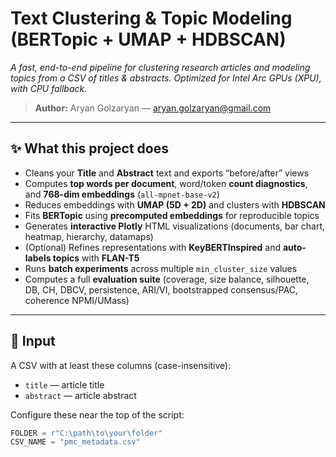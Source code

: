 # Text Clustering & Topic Modeling (BERTopic + UMAP + HDBSCAN)

*A fast, end-to-end pipeline for clustering research articles and modeling topics from a CSV of titles & abstracts. Optimized for Intel Arc GPUs (XPU), with CPU fallback.*

> **Author:** Aryan Golzaryan — aryan.golzaryan@gmail.com

---

## ✨ What this project does

- Cleans your **Title** and **Abstract** text and exports “before/after” views  
- Computes **top words per document**, word/token **count diagnostics**, and **768-dim embeddings** (`all-mpnet-base-v2`)  
- Reduces embeddings with **UMAP (5D + 2D)** and clusters with **HDBSCAN**  
- Fits **BERTopic** using **precomputed embeddings** for reproducible topics  
- Generates **interactive Plotly** HTML visualizations (documents, bar chart, heatmap, hierarchy, datamaps)  
- (Optional) Refines representations with **KeyBERTInspired** and **auto-labels topics** with **FLAN-T5**  
- Runs **batch experiments** across multiple `min_cluster_size` values  
- Computes a full **evaluation suite** (coverage, size balance, silhouette, DB, CH, DBCV, persistence, ARI/VI, bootstrapped consensus/PAC, coherence NPMI/UMass)

---

## 🧾 Input

A CSV with at least these columns (case-insensitive):

- `title` — article title  
- `abstract` — article abstract

Configure these near the top of the script:

```python
FOLDER = r"C:\path\to\your\folder"
CSV_NAME = "pmc_metadata.csv"
